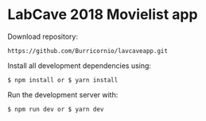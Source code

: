 # LabCave 2018 Movielist app

Download repository:

```https://github.com/Burricornio/lavcaveapp.git```

Install all development dependencies using:

```$ npm install or $ yarn install```

Run the development server with:

```$ npm run dev or $ yarn dev```
